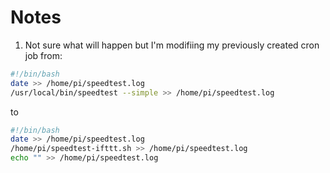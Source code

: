 # Notes

1. Not sure what will happen but I'm modifiing my previously created cron job from:
```bash
#!/bin/bash
date >> /home/pi/speedtest.log
/usr/local/bin/speedtest --simple >> /home/pi/speedtest.log
```
to
```bash
#!/bin/bash
date >> /home/pi/speedtest.log
/home/pi/speedtest-ifttt.sh >> /home/pi/speedtest.log
echo "" >> /home/pi/speedtest.log
```
